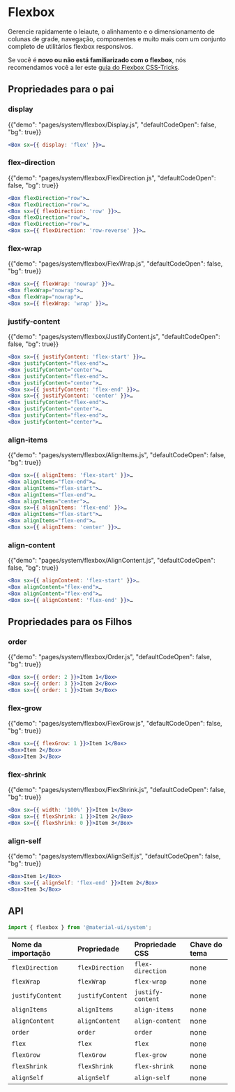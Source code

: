 # Flexbox

<p class="description">Gerencie rapidamente o leiaute, o alinhamento e o dimensionamento de colunas de grade, navegação, componentes e muito mais com um conjunto completo de utilitários flexbox responsivos.</p>

Se você é **novo ou não está familiarizado com o flexbox**, nós recomendamos você a ler este [guia do Flexbox CSS-Tricks](https://css-tricks.com/snippets/css/a-guide-to-flexbox/).

## Propriedades para o pai

### display

{{"demo": "pages/system/flexbox/Display.js", "defaultCodeOpen": false, "bg": true}}

```jsx
<Box sx={{ display: 'flex' }}>…
```

### flex-direction

{{"demo": "pages/system/flexbox/FlexDirection.js", "defaultCodeOpen": false, "bg": true}}

```jsx
<Box flexDirection="row">…
<Box flexDirection="row">…
<Box sx={{ flexDirection: 'row' }}>…
<Box flexDirection="row">…
<Box flexDirection="row">…
<Box sx={{ flexDirection: 'row-reverse' }}>…
```

### flex-wrap

{{"demo": "pages/system/flexbox/FlexWrap.js", "defaultCodeOpen": false, "bg": true}}

```jsx
<Box sx={{ flexWrap: 'nowrap' }}>…
<Box flexWrap="nowrap">…
<Box flexWrap="nowrap">…
<Box sx={{ flexWrap: 'wrap' }}>…
```

### justify-content

{{"demo": "pages/system/flexbox/JustifyContent.js", "defaultCodeOpen": false, "bg": true}}

```jsx
<Box sx={{ justifyContent: 'flex-start' }}>…
<Box justifyContent="flex-end">…
<Box justifyContent="center">…
<Box justifyContent="flex-end">…
<Box justifyContent="center">…
<Box sx={{ justifyContent: 'flex-end' }}>…
<Box sx={{ justifyContent: 'center' }}>…
<Box justifyContent="flex-end">…
<Box justifyContent="center">…
<Box justifyContent="flex-end">…
<Box justifyContent="center">…
```

### align-items

{{"demo": "pages/system/flexbox/AlignItems.js", "defaultCodeOpen": false, "bg": true}}

```jsx
<Box sx={{ alignItems: 'flex-start' }}>…
<Box alignItems="flex-end">…
<Box alignItems="flex-start">…
<Box alignItems="flex-end">…
<Box alignItems="center">…
<Box sx={{ alignItems: 'flex-end' }}>…
<Box alignItems="flex-start">…
<Box alignItems="flex-end">…
<Box sx={{ alignItems: 'center' }}>…
```

### align-content

{{"demo": "pages/system/flexbox/AlignContent.js", "defaultCodeOpen": false, "bg": true}}

```jsx
<Box sx={{ alignContent: 'flex-start' }}>…
<Box alignContent="flex-end">…
<Box alignContent="flex-end">…
<Box sx={{ alignContent: 'flex-end' }}>…
```

## Propriedades para os Filhos

### order

{{"demo": "pages/system/flexbox/Order.js", "defaultCodeOpen": false, "bg": true}}

```jsx
<Box sx={{ order: 2 }}>Item 1</Box>
<Box sx={{ order: 3 }}>Item 2</Box>
<Box sx={{ order: 1 }}>Item 3</Box>
```

### flex-grow

{{"demo": "pages/system/flexbox/FlexGrow.js", "defaultCodeOpen": false, "bg": true}}

```jsx
<Box sx={{ flexGrow: 1 }}>Item 1</Box>
<Box>Item 2</Box>
<Box>Item 3</Box>
```

### flex-shrink

{{"demo": "pages/system/flexbox/FlexShrink.js", "defaultCodeOpen": false, "bg": true}}

```jsx
<Box sx={{ width: '100%' }}>Item 1</Box>
<Box sx={{ flexShrink: 1 }}>Item 2</Box>
<Box sx={{ flexShrink: 0 }}>Item 3</Box>
```

### align-self

{{"demo": "pages/system/flexbox/AlignSelf.js", "defaultCodeOpen": false, "bg": true}}

```jsx
<Box>Item 1</Box>
<Box sx={{ alignSelf: 'flex-end' }}>Item 2</Box>
<Box>Item 3</Box>
```

## API

```js
import { flexbox } from '@material-ui/system';
```

| Nome da importação | Propriedade      | Propriedade CSS   | Chave do tema |
|:------------------ |:---------------- |:----------------- |:------------- |
| `flexDirection`    | `flexDirection`  | `flex-direction`  | none          |
| `flexWrap`         | `flexWrap`       | `flex-wrap`       | none          |
| `justifyContent`   | `justifyContent` | `justify-content` | none          |
| `alignItems`       | `alignItems`     | `align-items`     | none          |
| `alignContent`     | `alignContent`   | `align-content`   | none          |
| `order`            | `order`          | `order`           | none          |
| `flex`             | `flex`           | `flex`            | none          |
| `flexGrow`         | `flexGrow`       | `flex-grow`       | none          |
| `flexShrink`       | `flexShrink`     | `flex-shrink`     | none          |
| `alignSelf`        | `alignSelf`      | `align-self`      | none          |
